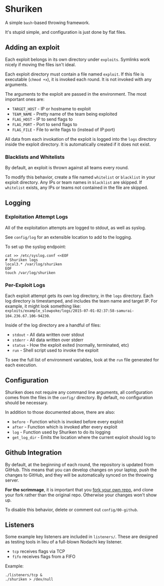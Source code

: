 # Shuriken

A simple `bash`-based throwing framework.

It's stupid simple, and configuration is just done by flat files.

## Adding an exploit

Each exploit belongs in its own directory under `exploits`.  Symlinks work nicely if moving the files isn't ideal.

Each exploit directory must contain a file named `exploit`.  If this file is executable (`chmod +x`), it is invoked each round.  It is not invoked with any arguments.

The arguments to the exploit are passed in the environment.  The most important ones are:

- `TARGET_HOST` - IP or hostname to exploit
- `TEAM_NAME` - Pretty name of the team being exploited
- `FLAG_HOST` - IP to send flags to
- `FLAG_PORT` - Port to send flags to
- `FLAG_FILE` - File to write flags to (instead of IP:port)

All data from each invokation of the exploit is logged into the `logs` directory inside the exploit directory.  It is automatically created if it does not exist.

### Blacklists and Whitelists

By default, an exploit is thrown against all teams every round.

To modify this behavior, create a file named `whitelist` or `blacklist` in your exploit directory.  Any IPs or team names in `blacklist` are skipped.  If `whitelist` exists, any IPs or teams not contained in the file are skipped.

## Logging

### Exploitation Attempt Logs

All of the exploitation attempts are logged to stdout, as well as syslog.

See `config/log` for an extensible location to add to the logging.

To set up the syslog endpoint:

```
cat >> /etc/syslog.conf <<EOF
# Shuriken logs
local3.* /var/log/shuriken
EOF
touch /var/log/shuriken
```

### Per-Exploit Logs

Each exploit attempt gets its own log directory, in the `logs` directory.  Each log directory is timestamped, and includes the team name and target IP.  For example, it might look something like: `exploits/example_slowpoke/logs/2015-07-01-02:37:58-samurai-104.236.67.106-94230`.

Inside of the log directory are a handful of files:

- `stdout` - All data written over stdout
- `stderr` - All data written over stderr
- `status` - How the exploit exited (normally, terminated, etc)
- `run` - Shell script used to invoke the exploit

To see the full list of environment variables, look at the `run` file generated for each execution.

## Configuration

Shuriken does not require any command line arguments, all configuration comes from the files in the `config/` directory.  By default, no configuration should be necessary.

In addition to those documented above, there are also:

- `before` - Function which is invoked before every exploit
- `after`  - Function which is invoked after every exploit
- `log`    - Function used by Shuriken to do its logging
- `get_log_dir` - Emits the location where the current exploit should log to

## Github Integration

By default, at the beginning of each round, the repository is updated from GitHub.  This means that you can develop changes on your laptop, push the changes to GitHub, and they will be automatically synced on the throwing server.

**For the scrimmage**, it is important that you [fork your own repo][fork], and clone your fork rather than the original repo.  Otherwise your changes won't show up.

To disable this behavior, delete or comment out `config/00-github`.

[fork]: https://help.github.com/articles/fork-a-repo/

## Listeners

Some example key listeners are included in `listeners/`.  These are designed as testing tools in lieu of a full-blown Nodachi key listener.

- `tcp` receives flags via TCP
- `fifo` receives flags from a FIFO

Example:

```
./listeners/tcp &
./shuriken > /dev/null
```
